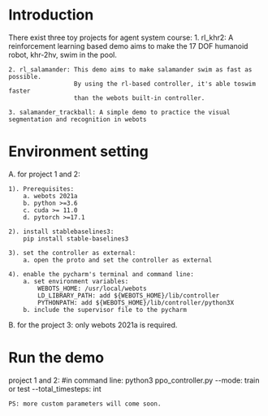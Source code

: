 # Introduction

There exist three toy projects for agent system course:
    1. rl_khr2: A reinforcement learning based demo aims to make the 
                17 DOF humanoid robot, khr-2hv, swim in the pool.

    2. rl_salamander: This demo aims to make salamander swim as fast as possible.
                      By using the rl-based controller, it's able toswim faster 
                      than the webots built-in controller.

    3. salamander_trackball: A simple demo to practice the visual segmentation and recognition in webots 


# Environment setting

A. for project 1 and 2:

    1). Prerequisites:
        a. webots 2021a
        b. python >=3.6
        c. cuda >= 11.0
        d. pytorch >=17.1

    2). install stablebaselines3:
        pip install stable-baselines3

    3). set the controller as external:
        a. open the proto and set the controller as external

    4). enable the pycharm's terminal and command line:
        a. set environment variables:
            WEBOTS_HOME: /usr/local/webots
            LD_LIBRARY_PATH: add ${WEBOTS_HOME}/lib/controller
            PYTHONPATH: add ${WEBOTS_HOME}/lib/controller/python3X
        b. include the supervisor file to the pycharm


B. for the project 3:
    only webots 2021a is required.


# Run the demo
project 1 and 2:
    #in command line:
    python3 ppo_controller.py --mode: train or test
                              --total_timesteps: int
    
    PS: more custom parameters will come soon.

    
